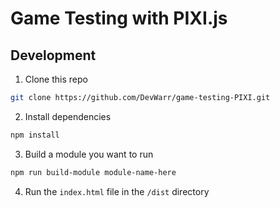 # Game Testing with PIXI.js

## Development

1. Clone this repo

```sh
git clone https://github.com/DevWarr/game-testing-PIXI.git
```

2. Install dependencies

```sh
npm install
```

3. Build a module you want to run

```sh
npm run build-module module-name-here
```

4. Run the `index.html` file in the `/dist` directory